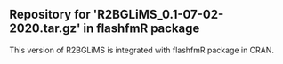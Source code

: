 
## Repository for 'R2BGLiMS_0.1-07-02-2020.tar.gz' in flashfmR package

This version of R2BGLiMS is integrated with flashfmR package in CRAN.
